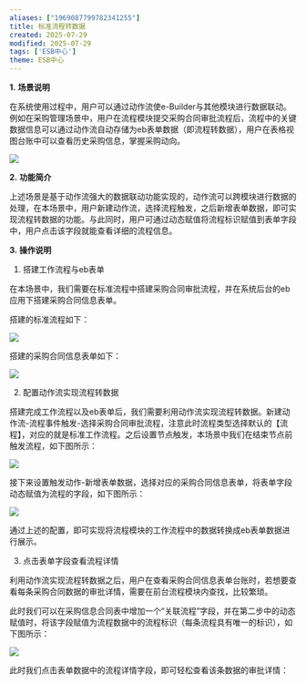 ```yaml
---
aliases: ["1969087799782341255"]
title: 标准流程转数据
created: 2025-07-29
modified: 2025-07-29
tags: ['ESB中心']
theme: ESB中心
---
```


**1.** **场景说明**

在系统使用过程中，用户可以通过动作流使e-Builder与其他模块进行数据联动。例如在采购管理场景中，用户在流程模块提交采购合同审批流程后，流程中的关键数据信息可以通过动作流自动存储为eb表单数据（即流程转数据），用户在表格视图台账中可以查看历史采购信息，掌握采购动向。

![](https://myhelpdoc.oss-cn-heyuan.aliyuncs.com/mdimages/8c015001638e3c40f6bb245321e3d2bc.jpg)

**2.** **功能简介**

上述场景是基于动作流强大的数据联动功能实现的，动作流可以跨模块进行数据的处理，在本场景中，用户新建动作流，选择流程触发，之后新增表单数据，即可实现流程转数据的功能。与此同时，用户可通过动态赋值将流程标识赋值到表单字段中，用户点击该字段就能查看详细的流程信息。

**3.** **操作说明**

1. 搭建工作流程与eb表单

在本场景中，我们需要在标准流程中搭建采购合同审批流程，并在系统后台的eb应用下搭建采购合同信息表单。

搭建的标准流程如下：

![](https://myhelpdoc.oss-cn-heyuan.aliyuncs.com/mdimages/cc5c8470efcb46f450258d36992d7583.jpg)

搭建的采购合同信息表单如下：

![](https://myhelpdoc.oss-cn-heyuan.aliyuncs.com/mdimages/eed4cad70f9f84ff6d3ee7e7e9de4505.jpg)

2. 配置动作流实现流程转数据

搭建完成工作流程以及eb表单后，我们需要利用动作流实现流程转数据。新建动作流-流程事件触发-选择采购合同审批流程，注意此时流程类型选择默认的【流程】，对应的就是标准工作流程。之后设置节点触发，本场景中我们在结束节点前触发流程，如下图所示：

![](https://myhelpdoc.oss-cn-heyuan.aliyuncs.com/mdimages/1b328d0ab714e832626b8c73ccc36030.jpg)

接下来设置触发动作-新增表单数据，选择对应的采购合同信息表单，将表单字段动态赋值为流程的字段，如下图所示：

![](https://myhelpdoc.oss-cn-heyuan.aliyuncs.com/mdimages/de3270199fa615d03e2df576f1f5882a.jpg)

通过上述的配置，即可实现将流程模块的工作流程中的数据转换成eb表单数据进行展示。

3. 点击表单字段查看流程详情

利用动作流实现流程转数据之后，用户在查看采购合同信息表单台账时，若想要查看每条采购合同数据的审批详情，需要在前台流程模块内查找，比较繁琐。

此时我们可以在采购信息合同表中增加一个“关联流程”字段，并在第二步中的动态赋值时，将该字段赋值为流程数据中的流程标识（每条流程具有唯一的标识），如下图所示：

![](https://myhelpdoc.oss-cn-heyuan.aliyuncs.com/mdimages/44731bc0326c9d3c90f469267502e6d1.jpg)

此时我们点击表单数据中的流程详情字段，即可轻松查看该条数据的审批详情：

